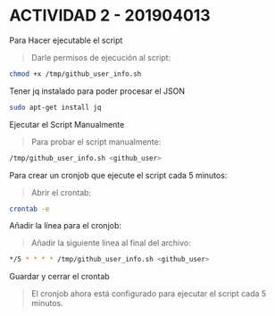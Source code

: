 # ACTIVIDAD 2 - 201904013

Para Hacer ejecutable el script
> Darle permisos de ejecución al script:
```sh
chmod +x /tmp/github_user_info.sh

```


Tener jq instalado para poder procesar el JSON
```sh
sudo apt-get install jq 
```
Ejecutar el Script Manualmente
> Para probar el script manualmente:
```sh
/tmp/github_user_info.sh <github_user>
```

Para crear un cronjob que ejecute el script cada 5 minutos:
> Abrir el crontab:
```sh
crontab -e
```

Añadir la línea para el cronjob:
> Añadir la siguiente línea al final del archivo:
```sh
*/5 * * * * /tmp/github_user_info.sh <github_user>
```

Guardar y cerrar el crontab
> El cronjob ahora está configurado para ejecutar el script cada 5 minutos.



